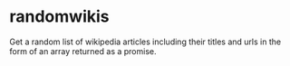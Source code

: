 # randomwikis
Get a random list of wikipedia articles including their titles and urls in the form of an array returned as a promise.

